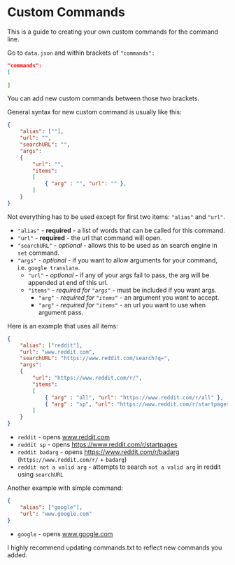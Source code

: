 # Custom Commands

This is a guide to creating your own custom commands for the command line.

Go to `data.json` and within brackets of `"commands":`

```json
"commands":
[
    
]
```

You can add new custom commands between those two brackets.

General syntax for new custom command is usually like this:

```json
{
    "alias": [""],
    "url": "",
    "searchURL": "",
    "args":
    {
        "url": "",
        "items":
        [
            { "arg" : "", "url": "" },
        ]
    }
}
```
Not everything has to be used except for first two items: `"alias"` and `"url"`.

- `"alias"` - **required** - a list of words that can be called for this command.
- `"url"` - **required** - the url that command will open.
- `"searchURL"` - *optional* - allows this to be used as an search engine in `set` command.
- `"args"` - *optional* - if you want to allow arguments for your command, i.e. `google translate`.
    - `"url"` - *optional* - if any of your args fail to pass, the arg will be appended at end of this url.
    - `"items"` - *required for `"args"`* - must be included if you want args.
        - `"arg"` - *required for `"items"`* - an argument you want to accept.
        - `"arg"` - *required for `"items"`* - an url you want to use when argument pass.

Here is an example that uses all items:

```json
{
    "alias": ["reddit"],
    "url": "www.reddit.com",
    "searchURL": "https://www.reddit.com/search?q=",
    "args":
    {
        "url": "https://www.reddit.com/r/",
        "items":
        [
            { "arg" : "all", "url": "https://www.reddit.com/r/all" },
            { "arg" : "sp", "url": "https://www.reddit.com/r/startpages" }
        ]
    }
}
```
- `reddit` - opens www.reddit.com
- `reddit sp` - opens https://www.reddit.com/r/startpages
- `reddit badarg` - opens https://www.reddit.com/r/badarg (`https://www.reddit.com/r/` + `badarg`)
- `reddit not a valid arg` - attempts to search `not a valid arg` in reddit using `searchURL`

Another example with simple command:

```json
{
    "alias": ["google"],
    "url": "www.google.com"
}
```
- `google` - opens www.google.com

I highly recommend updating commands.txt to reflect new commands you added.
